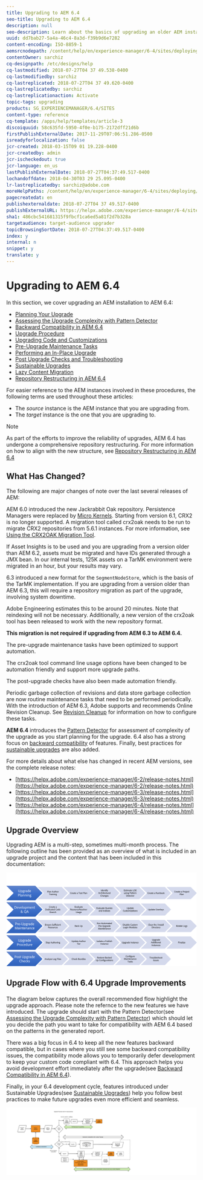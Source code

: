 ```yaml
---
title: Upgrading to AEM 6.4
seo-title: Upgrading to AEM 6.4
description: null
seo-description: Learn about the basics of upgrading an older AEM installation to AEM 6.4.
uuid: dd7bab27-5a4a-46c4-8a3d-f39b9d6e7282
content-encoding: ISO-8859-1
aemsrcnodepath: /content/help/en/experience-manager/6-4/sites/deploying/using/upgrade
contentOwner: sarchiz
cq-designpath: /etc/designs/help
cq-lastmodified: 2018-07-27T04 37 49.538-0400
cq-lastmodifiedby: sarchiz
cq-lastreplicated: 2018-07-27T04 37 49.620-0400
cq-lastreplicatedby: sarchiz
cq-lastreplicationaction: Activate
topic-tags: upgrading
products: SG_EXPERIENCEMANAGER/6.4/SITES
content-type: reference
cq-template: /apps/help/templates/article-3
discoiquuid: 58c635fd-5950-4f0e-b175-2172dff21d6b
firstPublishExternalDate: 2017-11-29T07:06:51.286-0500
isreadyforlocalization: false
jcr-created: 2018-03-15T09 01 19.228-0400
jcr-createdby: admin
jcr-ischeckedout: true
jcr-language: en_us
lastPublishExternalDate: 2018-07-27T04:37:49.517-0400
lochandoffdate: 2018-04-30T03 29 25.095-0400
lr-lastreplicatedby: sarchiz@adobe.com
moreHelpPaths: /content/help/en/experience-manager/6-4/sites/deploying/morehelp/upgrading;/content/help/en/experience-manager/6-4/sites/deploying/morehelp/upgrading
pagecreatedat: en
publishexternaldate: 2018-07-27T04 37 49.517-0400
publishExternalURL: https://helpx.adobe.com/experience-manager/6-4/sites/deploying/using/upgrade.html
sha1: 486cbc541681315f9fbcf1ca6ed5a81f2d7b328a
targetaudience: target-audience upgrader
topicBrowsingSortDate: 2018-07-27T04:37:49.517-0400
index: y
internal: n
snippet: y
translate: y
---
```


# Upgrading to AEM 6.4

In this section, we cover upgrading an AEM installation to AEM 6.4:

* [Planning Your Upgrade](upgrade-planning.md)
* [Assessing the Upgrade Complexity with Pattern Detector](pattern-detector.md)
* [Backward Compatibility in AEM 6.4](backward-compatibility.md)
* [Upgrade Procedure](upgrade-procedure.md)
* [Upgrading Code and Customizations](upgrading-code-and-customizations.md)
* [Pre-Upgrade Maintenance Tasks](pre-upgrade-maintenance-tasks.md)
* [Performing an In-Place Upgrade](in-place-upgrade.md)
* [Post Upgrade Checks and Troubleshooting](post-upgrade-checks-and-troubleshooting.md)
* [Sustainable Upgrades](sustainable-upgrades.md)
* [Lazy Content Migration](lazy-content-migration.md)
* [Repository Restructuring in AEM 6.4](repository-restructuring-in-aem64.md)

For easier reference to the AEM instances involved in these procedures, the following terms are used throughout these articles:

* The *source* instance is the AEM instance that you are upgrading from.
* The *target* instance is the one that you are upgrading to.

>[!NOTE]
>
>As part of the efforts to improve the reliability of upgrades, AEM 6.4 has undergone a comprehensive repository restructuring. For more information on how to align with the new structure, see [Repository Restructuring in AEM 6.4](repository-restructuring.md)

<!-- <p>Added as part of the effort in https://jira.corp.adobe.com/browse/CQDOC-12872</p> -->

## What Has Changed?
The following are major changes of note over the last several releases of AEM:

AEM 6.0 introduced the new Jackrabbit Oak repository. Persistence Managers were replaced by [Micro Kernels](platform.md#contentbody_title_4). Starting from version 6.1, CRX2 is no longer supported. A migration tool called crx2oak needs to be run to migrate CRX2 repositories from 5.6.1 instances. For more information, see [Using the CRX2OAK Migration Tool](using-crx2oak.md).

If Asset Insights is to be used and you are upgrading from a version older than AEM 6.2, assets must be migrated and have IDs generated through a JMX bean. In our internal tests, 125K assets on a TarMK environment were migrated in an hour, but your results may vary.

6.3 introduced a new format for the `SegmentNodeStore`, which is the basis of the TarMK implementation. If you are upgrading from a version older than AEM 6.3, this will require a repository migration as part of the upgrade, involving system downtime.

Adobe Engineering estimates this to be around 20 minutes. Note that reindexing will not be necessary. Additionally, a new version of the crx2oak tool has been released to work with the new repository format.

**This migration is not required if upgrading from AEM 6.3 to AEM 6.4.**

The pre-upgrade maintenance tasks have been optimized to support automation.

The crx2oak tool command line usage options have been changed to be automation friendly and support more upgrade paths.

The post-upgrade checks have also been made automation friendly.

Periodic garbage collection of revisions and data store garbage collection are now routine maintenance tasks that need to be performed periodically. With the introduction of AEM 6.3, Adobe supports and recommends Online Revision Cleanup. See [Revision Cleanup](revision-cleanup.md) for information on how to configure these tasks.

**AEM 6.4** introduces the [Pattern Detector](pattern-detector.md) for assessment of complexity of the upgrade as you start planning for the upgrade. 6.4 also has a strong focus on [backward compatibility](backward-compatibility.md) of features. Finally, best practices for [sustainable upgrades](sustainable-upgrades.md) are also added.

For more details about what else has changed in recent AEM versions, see the complete release notes:

* [https://helpx.adobe.com/experience-manager/6-2/release-notes.html](https://helpx.adobe.com/experience-manager/6-2/release-notes.html)
* [https://helpx.adobe.com/experience-manager/6-3/release-notes.html](https://helpx.adobe.com/experience-manager/6-3/release-notes.html)
* [https://helpx.adobe.com/experience-manager/6-4/release-notes.html](https://helpx.adobe.com/experience-manager/6-4/release-notes.html)

## Upgrade Overview
Upgrading AEM is a multi-step, sometimes multi-month process. The following outline has been provided as an overview of what is included in an upgrade project and the content that has been included in this documentation:

![](assets/screen_shot_2018-03-30at80708am.png)

## <p>Upgrade Flow with 6.4 Upgrade Improvements</p>
The diagram below captures the overall recommended flow highlight the upgrade approach. Please note the refernce to the new features we have introduced. The upgrade should start with the Pattern Detector(see [Assessing the Upgrade Complexity with Pattern Detector](pattern-detector.md)) which should let you decide the path you want to take for compatibility with AEM 6.4 based on the patterns in the generated report.

There was a big focus in 6.4 to keep all the new features backward compatible, but in cases where you still see some backward compatibility issues, the compatibility mode allows you to temporarily defer development to keep your custom code compliant with 6.4. This approach helps you avoid development effort immediately after the upgrade(see [Backward Compatibility in AEM 6.4](backward-compatibility.md)).

Finally, in your 6.4 development cycle, features introduced under Sustainable Upgrades(see [Sustainable Upgrades](sustainable-upgrades.md)) help you follow best practices to make future upgrades even more efficient and seamless.

![](assets/6_4_upgrade_overviewflowchart-newpage3.png)